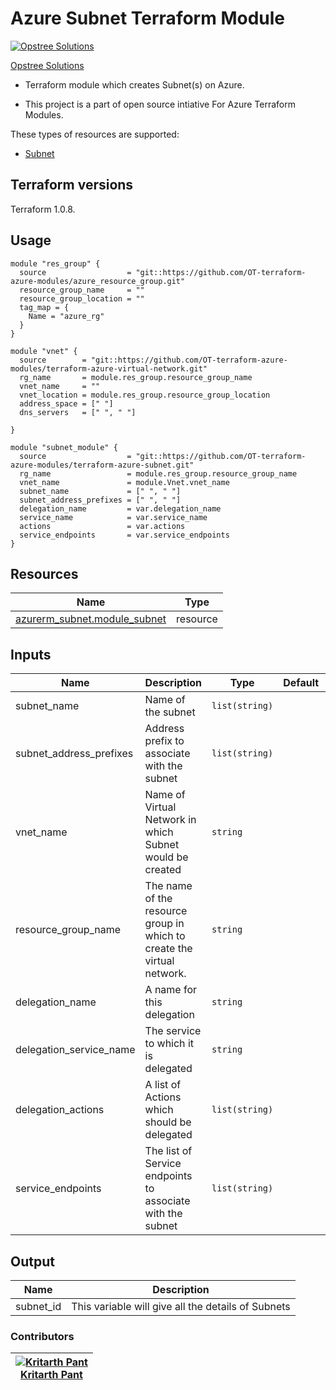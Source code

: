 Azure Subnet Terraform Module
=====================================

[![Opstree Solutions][opstree_avatar]][opstree_homepage]

[Opstree Solutions][opstree_homepage] 

   [opstree_homepage]: https://opstree.github.io/
   [opstree_avatar]: https://img.cloudposse.com/150x150/https://github.com/opstree.png

- Terraform module which creates Subnet(s) on Azure.

- This project is a part of open source intiative For Azure Terraform Modules.

These types of resources are supported:

* [Subnet](https://registry.terraform.io/providers/hashicorp/azurerm/latest/docs/resources/subnet)

Terraform versions
------------------

Terraform 1.0.8.

Usage
------

```hcl
module "res_group" {
  source                  = "git::https://github.com/OT-terraform-azure-modules/azure_resource_group.git"
  resource_group_name     = ""
  resource_group_location = ""
  tag_map = {
    Name = "azure_rg"
  }
}

module "vnet" {
  source        = "git::https://github.com/OT-terraform-azure-modules/terraform-azure-virtual-network.git"
  rg_name       = module.res_group.resource_group_name
  vnet_name     = ""
  vnet_location = module.res_group.resource_group_location
  address_space = [" "]
  dns_servers   = [" ", " "]

}

module "subnet_module" {
  source                  = "git::https://github.com/OT-terraform-azure-modules/terraform-azure-subnet.git"
  rg_name                 = module.res_group.resource_group_name
  vnet_name               = module.Vnet.vnet_name
  subnet_name             = [" ", " "]
  subnet_address_prefixes = [" ", " "]
  delegation_name         = var.delegation_name
  service_name            = var.service_name
  actions                 = var.actions
  service_endpoints       = var.service_endpoints
}
```

Resources
------
| Name | Type |
|------|------|
| [azurerm_subnet.module_subnet](https://registry.terraform.io/providers/hashicorp/azurerm/latest/docs/resources/subnet) | resource |

Inputs
------
| Name | Description | Type | Default | Required |
|------|-------------|------|---------|:--------:|
| subnet_name | Name of the subnet | `list(string)` |  | yes |
| subnet_address_prefixes | Address prefix to associate with the subnet | `list(string)` | | yes |
| vnet_name | Name of Virtual Network in which Subnet would be created | `string` | | yes |
| resource_group_name | The name of the resource group in which to create the virtual network. | `string` |  | Yes |
| delegation_name  | A name for this delegation | `string` |  | yes |
| delegation_service_name |The service to which it is delegated | `string` |  | yes |
| delegation_actions | A list of Actions which should be delegated | `list(string)` | | yes |
| service_endpoints  | The list of Service endpoints to associate with the subnet| `list(string)` |  | yes |

Output
------
| Name | Description |
|------|-------------|
|subnet_id |This variable will give all the details of Subnets |

### Contributors
|  [![Kritarth Pant][kritarth_avatar]][kritarth_homepage]<br/>[Kritarth Pant][kritarth_homepage] |
|---|

[Kritarth_homepage]: https://gitlab.com/kritarthp
[Kritarth_avatar]: https://gitlab.com/uploads/-/system/user/avatar/8613469/avatar.png?width=400

